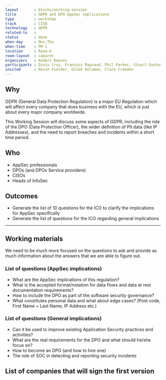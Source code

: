 ```yaml
---
layout       : blocks/working-session
title        : GDPR and DPO AppSec implications
type         : workshop
track        : CISO
technology   : GDPR
related-to   :
status       : done
when-day     : Mon,Thu
when-time    : PM-1
location     : Room-6
room-layout  : cabaret 
organizers   : Anders Reeves
participants : Dinis Cruz, Francois Raynaud, Phil Parker, Stuart Gunter, Don Gibson, Robert Morschel,Neil Barlow, Steven van der Baan, Bjoern Kimminich
invited      : Kevin Fielder, Dilek Koluman, Clare Creeden
---
```


## Why

GDPR (General Data Protection Regulation) is a major EU Regulation which will affect every company that does business with the EU, which is just about every major company worldwide.

This Working Session will discuss some aspects of GDPR, including the role of the DPO (Data Protection Officer), the wider definition of PII data (like IP Addresses), and the need to report breaches and incidents within a short time period.


## Who

 - AppSec professionals
 - DPOs (and DPOs Service providers)
 - CISOs
 - Heads of InfoSec
 
 
## Outcomes

- Generate the list of 10 questions for the ICO to clarify the implications for AppSec specifically
- Generate the list of questions for the ICO regarding general implications

---

## Working materials

We need to be much more focused on the questions to ask and provide as much information about the answers that we are able to figure out.

### List of questions (AppSec implications)

 - What are the AppSec implications of this regulation?
 - What is the accepted format/notation for data flows and data at rest documentation requirements?
 - How to include the DPO as part of the software security governance?
 - What constitutes personal data and what about edge cases? (Post code, First Name + Last Name, IP Address etc.)


### List of questions (General implications)

 - Can it be used to improve existing Application Security practices and activities?
 - What are the real requirements for the DPO and what should he/she focus on?
 - How to become an DPO (and how to hire one)
 - The role of SOC in detecting and reporting security incidents

## List of companies that will sign the first version

